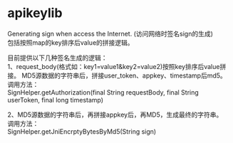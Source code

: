 # apikeylib
Generating sign when access the Internet. (访问网络时签名sign的生成)   
包括按照map的key排序后value的拼接逻辑。  


目前提供以下几种签名生成的逻辑：  
1、request_body(格式如：key1=value1&key2=value2)按照key排序后value拼接。
MD5源数据的字符串后，拼接user_token、appkey、timestamp后md5。  
调用方法：  
SignHelper.getAuthorization(final String requestBody, final String userToken, final long timestamp)  

2、MD5源数据的字符串后，再拼接appkey后，再MD5，生成最终的字符串。  
调用方法：  
SignHelper.getJniEncrptyBytesByMd5(String sign)